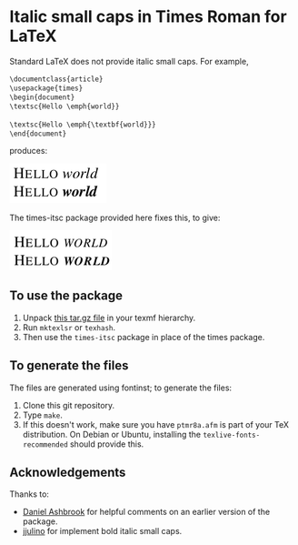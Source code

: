 # Italic small caps in Times Roman for LaTeX

Standard LaTeX does not provide italic small caps. For example,
```
\documentclass{article}
\usepackage{times}
\begin{document}
\textsc{Hello \emph{world}}

\textsc{Hello \emph{\textbf{world}}}
\end{document}
```
produces:

![Hello World italic but not small caps](img/hello-world-times.png)

The times-itsc package provided here fixes this, to give:

![Hello World italic small caps](img/hello-world-times-itsc.png)

## To use the package

1. Unpack [this tar.gz file](times-itsc.tar.gz) in your texmf hierarchy.
2. Run `mktexlsr` or `texhash`.
3. Then use the `times-itsc` package in place of the times package.

## To generate the files

The files are generated using fontinst; to generate the files:
1. Clone this git repository.
2. Type `make`.
3. If this doesn't work, make sure you have `ptmr8a.afm` is part of
   your TeX distribution. On Debian or Ubuntu, installing the
   `texlive-fonts-recommended` should provide this.

## Acknowledgements

Thanks to:
* [Daniel Ashbrook](https://wiki.cc.gatech.edu/ccg/people/dan)
for helpful comments on an earlier version of the package.
* [jjulino](https://github.com/jjulino) for implement bold italic
  small caps.

<!--  LocalWords:  LaTeX documentclass usepackage textsc emph img gz
 -->
<!--  LocalWords:  itsc texmf mktexlsr texhash fontinst ptmr afm tex
 -->
<!--  LocalWords:  Debian Ubuntu texlive Ashbrook textbf jjulino
 -->
